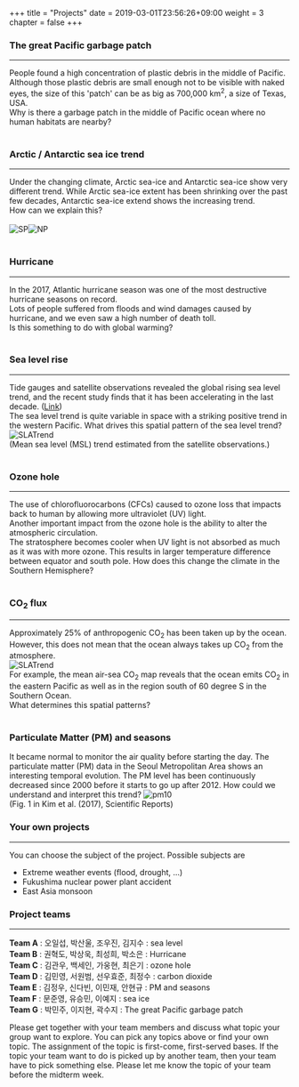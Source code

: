 +++
title = "Projects"
date = 2019-03-01T23:56:26+09:00
weight = 3
chapter = false
+++

### The great Pacific garbage patch
-----------------
People found a high concentration of plastic debris in the middle of Pacific.
Although those plastic debris are small enough not to be visible with naked eyes, the size of this 'patch' can be as big as 700,000 km<sup>2</sup>, a size of Texas, USA.  
Why is there a garbage patch in the middle of Pacific ocean where no human habitats are nearby?
<br>
<br>

### Arctic / Antarctic sea ice trend
-------------------------------------
Under the changing climate, Arctic sea-ice and Antarctic sea-ice show very different trend.
While Arctic sea-ice extent has been shrinking over the past few decades, Antarctic sea-ice extend shows the increasing trend.  
How can we explain this?  
<br>
![SP](../images/monthly_ice_11_SH.png)![NP](../images/monthly_ice_11_NH.png)
<br>
<br>

### Hurricane
--------------
In the 2017, Atlantic hurricane season was one of the most destructive hurricane seasons on record.  
Lots of people suffered from floods and wind damages caused by hurricane, and we even saw a high number of death toll.  
Is this something to do with global warming?
<br>
<br>

### Sea level rise
--------------------
Tide gauges and satellite observations revealed the global rising sea level trend, and the recent study finds that it has been accelerating in the last decade. ([Link](https://climate.nasa.gov/news/2680/new-study-finds-sea-level-rise-accelerating/))  
The sea level trend is quite variable in space with a striking positive trend in the western Pacific. What drives this spatial pattern of the sea level trend?
![SLATrend](../images/SLAtrend.png)  
(Mean sea level (MSL) trend estimated from the satellite observations.)
<br>
<br>

### Ozone hole
---------------
The use of chlorofluorocarbons (CFCs) caused to ozone loss that impacts back to human by allowing more ultraviolet (UV) light.  
Another important impact from the ozone hole is the ability to alter the atmospheric circulation.  
The stratosphere becomes cooler when UV light is not absorbed as much as it was with more ozone. This results in larger temperature difference between equator and south pole. How does this change the climate in the Southern Hemisphere?
<br>
<br>

### CO<sub>2</sub> flux
-----------------
Approximately 25% of anthropogenic CO<sub>2</sub> has been taken up by the ocean. However, this does not mean that the ocean always takes up CO<sub>2</sub> from the atmosphere.   
![SLATrend](../images/co2flux.jpg)  
For example, the mean air-sea CO<sub>2</sub> map reveals that the ocean emits CO<sub>2</sub> in the eastern Pacific as well as in the region south of 60 degree S in the Southern Ocean.  
What determines this spatial patterns?
<br>
<br>

### Particulate Matter (PM) and seasons
It became normal to monitor the air quality before starting the day.
The particulate matter (PM) data in the Seoul Metropolitan Area shows an interesting temporal evolution.
The PM level has been continuously decreased since 2000 before it starts to go up after 2012.
How could we understand and interpret this trend?
![pm10](../images/pm10_ts.png)  
(Fig. 1 in Kim et al. (2017), Scientific Reports)

### Your own projects
-------------------------
You can choose the subject of the project. Possible subjects are  
<ul>
  <li>Extreme weather events (flood, drought, ...)</li>
  <li>Fukushima nuclear power plant accident</li>
  <li>East Asia monsoon</li>
</ul>

### Project teams
-------------------------
**Team A** : 오일섭, 박산울, 조우진, 김지수     : sea level  
**Team B** : 권혁도, 박상욱, 최성희, 박소은     : Hurricane  
**Team C** : 김관우, 백세인, 가웅현, 최은기     : ozone hole   
**Team D** : 김민영, 서원범, 선우효준, 최정수  : carbon dioxide  
**Team E** : 김정우, 신다빈, 이민재, 안현규    : PM and seasons   
**Team F** : 문준영, 유승민, 이예지            : sea ice  
**Team G** : 박민주, 이지현, 곽수지            : The great Pacific garbage patch  


Please get together with your team members and discuss what topic your group want to explore.
You can pick any topics above or find your own topic.
The assignment of the topic is first-come, first-served bases.
If the topic your team want to do is picked up by another team, then your team have to pick something else.
Please let me know the topic of your team before the midterm week.
